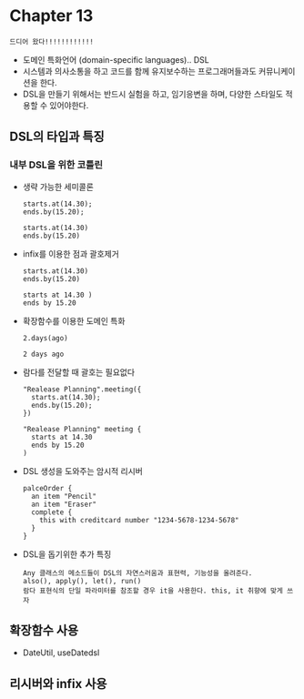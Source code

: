 # Chapter 13
`드디어 왔다!!!!!!!!!!!!`  
- 도메인 특화언어 (domain-specific languages).. DSL
- 시스템과 의사소통을 하고 코드를 함께 유지보수하는 프로그래머들과도 커뮤니케이션을 한다.
- DSL을 만들기 위해서는 반드시 실험을 하고, 임기응변을 하며, 다양한 스타일도 적용할 수 있어야한다.

## DSL의 타입과 특징
### 내부 DSL을 위한 코틀린
- 생략 가능한 세미콜론
  ```
  starts.at(14.30);
  ends.by(15.20);
  
  starts.at(14.30)
  ends.by(15.20)
  ```
- infix를 이용한 점과 괄호제거
  ```
  starts.at(14.30)
  ends.by(15.20)
  
  starts at 14.30 )
  ends by 15.20
  ```
- 확장함수를 이용한 도메인 특화
  ```
  2.days(ago)
  
  2 days ago 
  ```
- 람다를 전달할 때 괄호는 필요없다
  ```
  "Realease Planning".meeting({
    starts.at(14.30);
    ends.by(15.20);
  })
  
  "Realease Planning" meeting {
    starts at 14.30
    ends by 15.20
  )
  ```
- DSL 생성을 도와주는 암시적 리시버
  ```
  palceOrder {
    an item "Pencil"
    an item "Eraser"
    complete {
      this with creditcard number "1234-5678-1234-5678"
    }
  }
  ```
- DSL을 돕기위한 추가 특징
  ```
  Any 클래스의 메소드들이 DSL의 자연스러움과 표현력, 기능성을 올려준다.
  also(), apply(), let(), run()
  람다 표현식의 단일 파라미터를 참조할 경우 it을 사용한다. this, it 취향에 맞게 쓰자
  ```

## 확장함수 사용
- DateUtil, useDatedsl

## 리시버와 infix 사용



